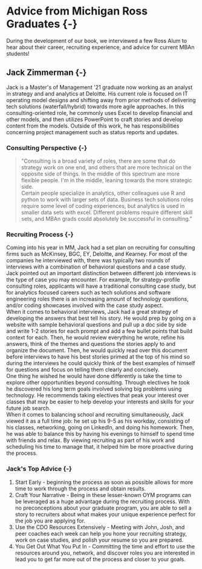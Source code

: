 # Advice from Michigan Ross Graduates {-}

During the development of our book, we interviewed a few Ross Alum to hear about their career, recruiting experience, and advice for current MBAn students!

## Jack Zimmerman {-}
Jack is a Master's of Management '21 graduate now working as an analyst in strategy and and analytics at Deloitte. His current role is focused on IT operating model designs and shifting away from prior methods of delivering tech solutions (waterfall/hybrid) towards more agile approaches. In this consulting-oriented role, he commonly uses Excel to develop financial and other models, and then utilizes PowerPoint to craft stories and develop content from the models. Outside of this work, he has responsibilities concerning project management such as status reports and updates. 

### Consulting Perspective {-}
> "Consulting is a broad variety of roles, there are some that do strategy work on one end, and others that are more technical on the opposite side of things. In the middle of this spectrum are more flexible people. I'm in the middle, leaning towards the more strategic side.   
Certain people specialize in analytics, other colleagues use R and python to work with larger sets of data. Business tech solutions roles require some level of coding experiences, but analytics is used in smaller data sets with excel. Different problems require different skill sets, and MBAn grads could absolutely be successful in consulting."

### Recruiting Process {-}
Coming into his year in MM, Jack had a set plan on recruiting for consulting firms such as McKinsey, BGC, EY, Deloitte, and Kearney. For most of the companies he interviewed with, there was typically two rounds of interviews with a combination of behavioral questions and a case study. Jack pointed out an important distinction between different job interviews is the type of case you may encounter. For example, for strategy-profile consulting roles, applicants will have a traditional consulting case study, but for analytics focused careers such as tech solutions and software engineering roles there is an increasing amount of technology questions, and/or coding showcases involved with the case study aspect.  
When it comes to behavioral interviews, Jack had a great strategy of developing the answers that best tell his story. He would prep by going on a website with sample behavioral questions and pull up a doc side by side and write 1-2 stories for each prompt and add a few bullet points that build context for each. Then, he would review everything he wrote, refine his answers, think of the themes and questions the stories apply to and organize the document. Then, he would quickly read over this document before interviews to have his best stories primed at the top of his mind so during the interviews he could quickly think of the best examples of himself for questions and focus on telling them clearly and concisely.  
One thing he wished he would have done differently is take the time to explore other opportunities beyond consulting. Through electives he took he discovered his long term goals involved solving big problems using technology. He recommends taking electives that peak your interest over classes that may be easier to help develop your interests and skills for your future job search.  
When it comes to balancing school and recruiting simultaneously, Jack viewed it as a full time job: he set up his 9-5 as his workday, consisting of his classes, networking, going on LinkedIn, and doing his homework. Then, he was able to balance this by having his evenings to himself to spend time with friends and relax. By viewing recruiting as part of his work and scheduling his time to manage that, it helped him be more proactive during the process.

### Jack's Top Advice {-}
1. Start Early - beginning the process as soon as possible allows for more time to work through the process and obtain results.  
2. Craft Your Narrative - Being in these lesser-known OYM programs can be leveraged as a huge advantage during the recruiting process. With no preconceptions about your graduate program, you are able to sell a story to recruiters about what makes your unique experience perfect for the job you are applying for.  
3. Use the CDO Resources Extensively - Meeting with John, Josh, and peer coaches each week can help you hone your recruiting strategy, work on case studies, and polish your resume so you are prepared.  
4. You Get Out What You Put In - Committing the time and effort to use the resources around you, network, and discover roles you are interested in lead you to get far more out of the process and closer to your goals.  


